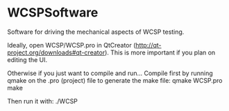 WCSPSoftware
============

Software for driving the mechanical aspects of WCSP testing.

Ideally, open WCSP/WCSP.pro in QtCreator (http://qt-project.org/downloads#qt-creator).
This is more important if you plan on editing the UI.

Otherwise if you just want to compile and run...
Compile first by running qmake on the .pro (project) file to generate the make file:
  qmake WCSP.pro
  make

Then run it with:
  ./WCSP
